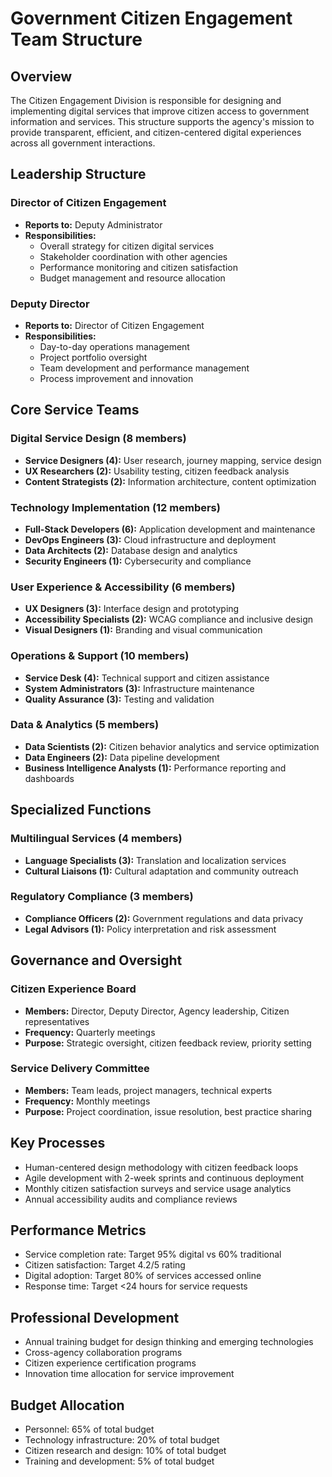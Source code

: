 # Government Citizen Engagement Team Structure

## Overview
The Citizen Engagement Division is responsible for designing and implementing digital services that improve citizen access to government information and services. This structure supports the agency's mission to provide transparent, efficient, and citizen-centered digital experiences across all government interactions.

## Leadership Structure

### Director of Citizen Engagement
- **Reports to:** Deputy Administrator
- **Responsibilities:**
  - Overall strategy for citizen digital services
  - Stakeholder coordination with other agencies
  - Performance monitoring and citizen satisfaction
  - Budget management and resource allocation

### Deputy Director
- **Reports to:** Director of Citizen Engagement
- **Responsibilities:**
  - Day-to-day operations management
  - Project portfolio oversight
  - Team development and performance management
  - Process improvement and innovation

## Core Service Teams

### Digital Service Design (8 members)
- **Service Designers (4):** User research, journey mapping, service design
- **UX Researchers (2):** Usability testing, citizen feedback analysis
- **Content Strategists (2):** Information architecture, content optimization

### Technology Implementation (12 members)
- **Full-Stack Developers (6):** Application development and maintenance
- **DevOps Engineers (3):** Cloud infrastructure and deployment
- **Data Architects (2):** Database design and analytics
- **Security Engineers (1):** Cybersecurity and compliance

### User Experience & Accessibility (6 members)
- **UX Designers (3):** Interface design and prototyping
- **Accessibility Specialists (2):** WCAG compliance and inclusive design
- **Visual Designers (1):** Branding and visual communication

### Operations & Support (10 members)
- **Service Desk (4):** Technical support and citizen assistance
- **System Administrators (3):** Infrastructure maintenance
- **Quality Assurance (3):** Testing and validation

### Data & Analytics (5 members)
- **Data Scientists (2):** Citizen behavior analytics and service optimization
- **Data Engineers (2):** Data pipeline development
- **Business Intelligence Analysts (1):** Performance reporting and dashboards

## Specialized Functions

### Multilingual Services (4 members)
- **Language Specialists (3):** Translation and localization services
- **Cultural Liaisons (1):** Cultural adaptation and community outreach

### Regulatory Compliance (3 members)
- **Compliance Officers (2):** Government regulations and data privacy
- **Legal Advisors (1):** Policy interpretation and risk assessment

## Governance and Oversight

### Citizen Experience Board
- **Members:** Director, Deputy Director, Agency leadership, Citizen representatives
- **Frequency:** Quarterly meetings
- **Purpose:** Strategic oversight, citizen feedback review, priority setting

### Service Delivery Committee
- **Members:** Team leads, project managers, technical experts
- **Frequency:** Monthly meetings
- **Purpose:** Project coordination, issue resolution, best practice sharing

## Key Processes
- Human-centered design methodology with citizen feedback loops
- Agile development with 2-week sprints and continuous deployment
- Monthly citizen satisfaction surveys and service usage analytics
- Annual accessibility audits and compliance reviews

## Performance Metrics
- Service completion rate: Target 95% digital vs 60% traditional
- Citizen satisfaction: Target 4.2/5 rating
- Digital adoption: Target 80% of services accessed online
- Response time: Target <24 hours for service requests

## Professional Development
- Annual training budget for design thinking and emerging technologies
- Cross-agency collaboration programs
- Citizen experience certification programs
- Innovation time allocation for service improvement

## Budget Allocation
- Personnel: 65% of total budget
- Technology infrastructure: 20% of total budget
- Citizen research and design: 10% of total budget
- Training and development: 5% of total budget
